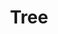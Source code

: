 ---
layout: media
title: "Tree"
excerpt:
categories: visual
excerpt:
ads: false
share: true
image:
  id: 22310630872
---